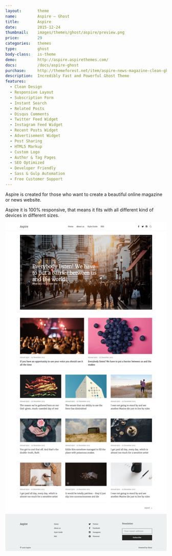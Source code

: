 ```yaml
---
layout:       theme
name:         Aspire – Ghost
title:        Aspire
date:         2015-12-24
thumbnail:    images/themes/ghost/aspire/preview.png
price:        29
categories:   themes
type:         ghost
body-class:   is-theme
demo:         http://aspire.aspirethemes.com/
docs:         /docs/aspire-ghost
purchase:     http://themeforest.net/item/aspire-news-magazine-clean-ghost-theme/14230254?ref=aspirethemes
description:  Incredibly Fast and Powerful Ghost Theme
features:
  - Clean Design
  - Responsive Layout
  - Subscription Form
  - Instant Search
  - Related Posts
  - Disqus Comments
  - Twitter Feed Widget
  - Instagram Feed Widget
  - Recent Posts Widget
  - Advertisement Widget
  - Post Sharing
  - HTML5 Markup
  - Custom Logo
  - Author & Tag Pages
  - SEO Optimized
  - Developer Friendly
  - Sass & Gulp Automation
  - Free Customer Support
---
```


Aspire is created for those who want to create a beautiful online magazine or news website.

Aspire it is 100% responsive, that means it fits with all different kind of devices in different sizes.

![aspire-ghost-full-preview](/images/themes/ghost/aspire/full-preview.png)